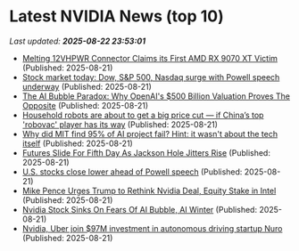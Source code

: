 # Latest NVIDIA News (top 10)
_Last updated: **2025-08-22 23:53:01**_

- [Melting 12VHPWR Connector Claims its First AMD RX 9070 XT Victim](https://www.techpowerup.com/340193/melting-12vhpwr-connector-claims-its-first-amd-rx-9070-xt-victim) (Published: 2025-08-21)
- [Stock market today: Dow, S&P 500, Nasdaq surge with Powell speech underway](https://finance.yahoo.com/news/live/stock-market-today-dow-sp-500-nasdaq-surge-as-powell-opens-door-to-september-rate-cut-232638997.html) (Published: 2025-08-21)
- [The AI Bubble Paradox: Why OpenAI's $500 Billion Valuation Proves The Opposite](https://www.forbes.com/sites/danielnewman/2025/08/21/the-ai-bubble-paradox-why-openais-500-billion-valuation-proves-the-opposite/) (Published: 2025-08-21)
- [Household robots are about to get a big price cut — if China’s top 'robovac' player has its way](https://www.cnbc.com/2025/08/22/chinas-robot-vacuum-roborock-plans-mass-market-cleaners-with-ai-arms.html) (Published: 2025-08-21)
- [Why did MIT find 95% of AI project fail? Hint: it wasn't about the tech itself](https://biztoc.com/x/b0362fde0d7320f7) (Published: 2025-08-21)
- [Futures Slide For Fifth Day As Jackson Hole Jitters Rise](https://www.shtfplan.com/economics/futures-slide-for-fifth-day-as-jackson-hole-jitters-rise) (Published: 2025-08-21)
- [U.S. stocks close lower ahead of Powell speech](https://www.thestar.com.my/news/world/2025/08/22/us-stocks-close-lower-ahead-of-powell-speech) (Published: 2025-08-21)
- [Mike Pence Urges Trump to Rethink Nvidia Deal, Equity Stake in Intel](https://biztoc.com/x/0c24bdd72f0acbc1) (Published: 2025-08-21)
- [Nvidia Stock Sinks On Fears Of AI Bubble, AI Winter](https://biztoc.com/x/41596fdd91afe2e8) (Published: 2025-08-21)
- [Nvidia, Uber join $97M investment in autonomous driving startup Nuro](https://siliconangle.com/2025/08/21/nvidia-uber-join-97m-investment-autonomous-driving-startup-nuro/) (Published: 2025-08-21)
